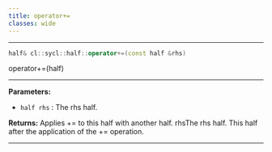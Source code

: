 ```yaml
---
title: operator+=
classes: wide
---
```



---

```cpp
half& cl::sycl::half::operator+=(const half &rhs)
```


operator+=(half) 


---
**Parameters:**

 - `half rhs`
: The rhs half. 

**Returns:** Applies += to this half with another half. rhsThe rhs half. This half after the application of the += operation. 

---
